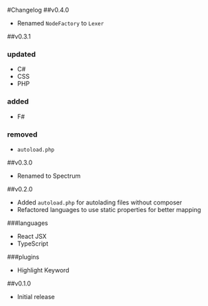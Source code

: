 #Changelog
##v0.4.0
 - Renamed `NodeFactory` to `Lexer`

##v0.3.1
### updated
 - C#
 - CSS
 - PHP

### added
 - F#

### removed
- `autoload.php`

##v0.3.0
- Renamed to Spectrum

##v0.2.0
- Added `autoload.php` for autolading files without composer
- Refactored languages to use static properties for better mapping

###languages
- React JSX
- TypeScript

###plugins
-  Highlight Keyword

##v0.1.0
- Initial release
